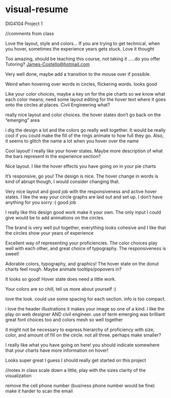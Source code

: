 # visual-resume
DIG4104 Project 1


//comments from class

Love the layout, style and colors… If you are trying to get technical, when you hover, sometimes the experience years gets stuck. Love it thought

Too amazing, should be teaching this course, not taking it
…..do you offer Tutoring? James-Costello@hotmail.com

Very well done, maybe add a transition to the mouse over if possible.

Weird when hovering over words in circles, flickering words. looks good

Like your color choices, maybe a key on for the pie charts so we know what each color means; need some layout editing for the hover text where it goes onto the circles at places. Civil Engineering what? 

really nice layout and color choices. the hover states don’t go back on the “emerging” area

i dig the design a lot and the colors go really well together. It would be really cool if you could make the fill of the rings animate to how full they go. Also, it seems to glitch the name a lot when you hover over the name

Cool layout! I really like your hover states. Maybe more description of what the bars represent in the experience section? 

Nice layout. I like the hover effects you have going on in your pie charts

It’s responsive, go you! The design is nice. The hover change in words is kind of abrupt though, I would consider changing that.

Very nice layout and good job with the responsiveness and active hover states.  I like the way your circle graphs are laid out and set up.  I don’t have anything for you sorry :(  good job

I really like this design good work make it your own. The only input I could give would be to add animations on the circles.

The brand is very well put together, everything looks cohesive and I like that the circles show your years of experience

Excellent way of representing your proficiencies. The color choices play well with each other, and great choice of typography. The responsiveness is sweet! 

Adorable colors, typography, and graphics! The hover state on the donut charts feel rough. Maybe animate tooltips/popovers in?

It looks so good! Hover state does need a little work.

Your colors are so chill, tell us more about yourself :)

love the look. could use some spacing for each section. info is too compact. 

i love the header illustrations it makes your image so one of a kind. i like the play on web designer AND civil engineer. use of term emerging was brilliant great font choices too and colors mesh so well together

it might not be necessary to express hierarchy of proficiency with size, color, and amount of fill on the circle. not all three. perhaps make smaller?

I really like what you have going on here! you should indicate somewhere that your charts have more information on hover!

Looks super great I guess I should really get started on this project 

//notes in class
scale down a little, play with the sizes
clarity of the visualization

remove the cell phone number (business phone number would be fine)
make it harder to scan the email

